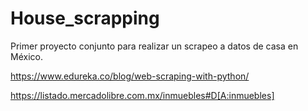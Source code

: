 # House_scrapping
Primer proyecto conjunto para realizar un scrapeo a datos de casa en México.


https://www.edureka.co/blog/web-scraping-with-python/

https://listado.mercadolibre.com.mx/inmuebles#D[A:inmuebles]
